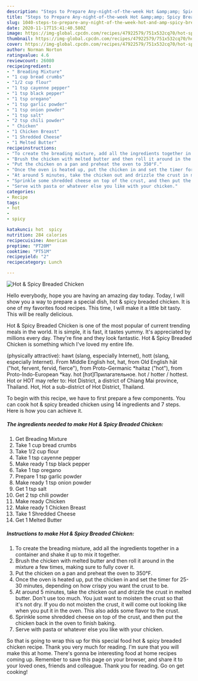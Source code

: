 ```yaml
---
description: "Steps to Prepare Any-night-of-the-week Hot &amp;amp; Spicy Breaded Chicken"
title: "Steps to Prepare Any-night-of-the-week Hot &amp;amp; Spicy Breaded Chicken"
slug: 1040-steps-to-prepare-any-night-of-the-week-hot-and-amp-spicy-breaded-chicken
date: 2020-11-17T15:41:40.580Z
image: https://img-global.cpcdn.com/recipes/47922579/751x532cq70/hot-spicy-breaded-chicken-recipe-main-photo.jpg
thumbnail: https://img-global.cpcdn.com/recipes/47922579/751x532cq70/hot-spicy-breaded-chicken-recipe-main-photo.jpg
cover: https://img-global.cpcdn.com/recipes/47922579/751x532cq70/hot-spicy-breaded-chicken-recipe-main-photo.jpg
author: Norman Norton
ratingvalue: 4.6
reviewcount: 26080
recipeingredient:
- " Breading Mixture"
- "1 cup bread crumbs"
- "1/2 cup flour"
- "1 tsp cayenne pepper"
- "1 tsp black pepper"
- "1 tsp oregano"
- "1 tsp garlic powder"
- "1 tsp onion powder"
- "1 tsp salt"
- "2 tsp chili powder"
- " Chicken"
- "1 Chicken Breast"
- "1 Shredded Cheese"
- "1 Melted Butter"
recipeinstructions:
- "To create the breading mixture, add all the ingredients together in a container and shake it up to mix it together."
- "Brush the chicken with melted butter and then roll it around in the mixture a few times, making sure to fully cover it."
- "Put the chicken on a pan and preheat the oven to 350°F."
- "Once the oven is heated up, put the chicken in and set the timer for 25-30 minutes, depending on how crispy you want the crust to be."
- "At around 5 minutes, take the chicken out and drizzle the crust in melted butter. Don&#39;t use too much. You just want to moisten the crust so that it&#39;s not dry. If you do not moisten the crust, it will come out looking like when you put it in the oven. This also adds some flavor to the crust."
- "Sprinkle some shredded cheese on top of the crust, and then put the chicken back in the oven to finish baking."
- "Serve with pasta or whatever else you like with your chicken."
categories:
- Recipe
tags:
- hot
- 
- spicy

katakunci: hot  spicy 
nutrition: 284 calories
recipecuisine: American
preptime: "PT20M"
cooktime: "PT51M"
recipeyield: "2"
recipecategory: Lunch

---
```



![Hot &amp; Spicy Breaded Chicken](https://img-global.cpcdn.com/recipes/47922579/751x532cq70/hot-spicy-breaded-chicken-recipe-main-photo.jpg)

Hello everybody, hope you are having an amazing day today. Today, I will show you a way to prepare a special dish, hot &amp; spicy breaded chicken. It is one of my favorites food recipes. This time, I will make it a little bit tasty. This will be really delicious.

Hot &amp; Spicy Breaded Chicken is one of the most popular of current trending meals in the world. It is simple, it is fast, it tastes yummy. It's appreciated by millions every day. They're fine and they look fantastic. Hot &amp; Spicy Breaded Chicken is something which I've loved my entire life.

(physically attractive): hawt (slang, especially Internet), hott (slang, especially Internet). From Middle English hot, hat, from Old English hāt (&#34;hot, fervent, fervid, fierce&#34;), from Proto-Germanic *haitaz (&#34;hot&#34;), from Proto-Indo-European *kay. hot [hɔt]Прилагательное. hot / hotter / hottest. Hot or HOT may refer to: Hot District, a district of Chiang Mai province, Thailand. Hot, Hot a sub-district of Hot District, Thailand.


To begin with this recipe, we have to first prepare a few components. You can cook hot &amp; spicy breaded chicken using 14 ingredients and 7 steps. Here is how you can achieve it.

<!--inarticleads1-->

##### The ingredients needed to make Hot &amp; Spicy Breaded Chicken:

1. Get  Breading Mixture
1. Take 1 cup bread crumbs
1. Take 1/2 cup flour
1. Take 1 tsp cayenne pepper
1. Make ready 1 tsp black pepper
1. Take 1 tsp oregano
1. Prepare 1 tsp garlic powder
1. Make ready 1 tsp onion powder
1. Get 1 tsp salt
1. Get 2 tsp chili powder
1. Make ready  Chicken
1. Make ready 1 Chicken Breast
1. Take 1 Shredded Cheese
1. Get 1 Melted Butter




<!--inarticleads2-->

##### Instructions to make Hot &amp; Spicy Breaded Chicken:

1. To create the breading mixture, add all the ingredients together in a container and shake it up to mix it together.
1. Brush the chicken with melted butter and then roll it around in the mixture a few times, making sure to fully cover it.
1. Put the chicken on a pan and preheat the oven to 350°F.
1. Once the oven is heated up, put the chicken in and set the timer for 25-30 minutes, depending on how crispy you want the crust to be.
1. At around 5 minutes, take the chicken out and drizzle the crust in melted butter. Don&#39;t use too much. You just want to moisten the crust so that it&#39;s not dry. If you do not moisten the crust, it will come out looking like when you put it in the oven. This also adds some flavor to the crust.
1. Sprinkle some shredded cheese on top of the crust, and then put the chicken back in the oven to finish baking.
1. Serve with pasta or whatever else you like with your chicken.




So that is going to wrap this up for this special food hot &amp; spicy breaded chicken recipe. Thank you very much for reading. I'm sure that you will make this at home. There's gonna be interesting food at home recipes coming up. Remember to save this page on your browser, and share it to your loved ones, friends and colleague. Thank you for reading. Go on get cooking!
